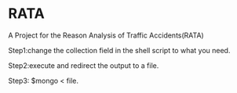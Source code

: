 # RATA
A Project for the Reason Analysis of Traffic Accidents(RATA)

Step1:change the collection field in the shell script to what you need. 

Step2:execute and redirect the output to a file.

Step3:
$mongo < file. 
